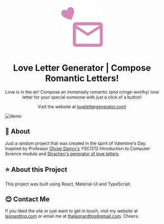 <div align="center">
  <img alt="Logo" src="src/assets/logo.png" width="150" />
</div>
<h1 align="center">
  Love Letter Generator | Compose Romantic Letters!
</h1>
<p align="center">
  Love is in the air! Compose an immensely romantic (and cringe-worthy) love letter for your special someone with just a click of a button!
</p>
<p align="center">
  Visit the website at <a href="https://www.lovelettergenerator.com/" target="_blank">lovelettergenerator.com!</a>
</p>

![demo](https://love-letter-generator-assets.s3-ap-southeast-1.amazonaws.com/card.png)

## 💜  About
Just a random project that was created in the spirit of Valentine's Day. Inspired by Professor [Olivier Danvy's](https://www.yale-nus.edu.sg/about/faculty/olivier-danvy/) YSC1212 Introduction to Computer Science module and [Strachey's generator of love letters](http://www.alpha60.de/art/love_letters/).

## ⭐  About this Project
This project was built using React, Material-UI and TypeScript.

## 😊  Contact Me
If you liked the site or just want to get in touch, visit my website at <a href="https://www.leonardtng.com/">leonardtng.com</a> or email me at <a href="mailto:theleonardtng@gmail.com">theleonardtng@gmail.com</a>. Cheers.
